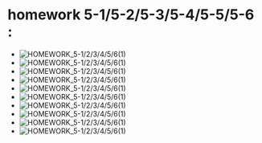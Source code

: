 homework 5-1/5-2/5-3/5-4/5-5/5-6 : 
=======   
 - ![HOMEWORK_5-1/2/3/4/5/6(1)](https://github.com/Pu-ZH/compuationalphysics_N2014301020017/blob/master/Quantum_Mechanics/Homwwork_5_123456/%E9%87%8F%E5%AD%90%E5%8A%9B%E5%AD%A6%E4%BD%9C%E4%B8%9A5-123456(1).JPG)     
 - ![HOMEWORK_5-1/2/3/4/5/6(1)](https://github.com/Pu-ZH/compuationalphysics_N2014301020017/blob/master/Quantum_Mechanics/Homwwork_5_123456/%E9%87%8F%E5%AD%90%E5%8A%9B%E5%AD%A6%E4%BD%9C%E4%B8%9A5-123456(2).JPG)     
 - ![HOMEWORK_5-1/2/3/4/5/6(1)](https://github.com/Pu-ZH/compuationalphysics_N2014301020017/blob/master/Quantum_Mechanics/Homwwork_5_123456/%E9%87%8F%E5%AD%90%E5%8A%9B%E5%AD%A6%E4%BD%9C%E4%B8%9A5-123456(3).JPG)     
 - ![HOMEWORK_5-1/2/3/4/5/6(1)](https://github.com/Pu-ZH/compuationalphysics_N2014301020017/blob/master/Quantum_Mechanics/Homwwork_5_123456/%E9%87%8F%E5%AD%90%E5%8A%9B%E5%AD%A6%E4%BD%9C%E4%B8%9A5-123456(4).JPG)     
 - ![HOMEWORK_5-1/2/3/4/5/6(1)](https://github.com/Pu-ZH/compuationalphysics_N2014301020017/blob/master/Quantum_Mechanics/Homwwork_5_123456/%E9%87%8F%E5%AD%90%E5%8A%9B%E5%AD%A6%E4%BD%9C%E4%B8%9A5-123456(5).JPG)     
 - ![HOMEWORK_5-1/2/3/4/5/6(1)](https://github.com/Pu-ZH/compuationalphysics_N2014301020017/blob/master/Quantum_Mechanics/Homwwork_5_123456/%E9%87%8F%E5%AD%90%E5%8A%9B%E5%AD%A6%E4%BD%9C%E4%B8%9A5-123456(6).JPG)     
 - ![HOMEWORK_5-1/2/3/4/5/6(1)](https://github.com/Pu-ZH/compuationalphysics_N2014301020017/blob/master/Quantum_Mechanics/Homwwork_5_123456/%E9%87%8F%E5%AD%90%E5%8A%9B%E5%AD%A6%E4%BD%9C%E4%B8%9A5-123456(7).JPG)     
 - ![HOMEWORK_5-1/2/3/4/5/6(1)](https://github.com/Pu-ZH/compuationalphysics_N2014301020017/blob/master/Quantum_Mechanics/Homwwork_5_123456/%E9%87%8F%E5%AD%90%E5%8A%9B%E5%AD%A6%E4%BD%9C%E4%B8%9A5-123456(8).JPG)     
 - ![HOMEWORK_5-1/2/3/4/5/6(1)](https://github.com/Pu-ZH/compuationalphysics_N2014301020017/blob/master/Quantum_Mechanics/Homwwork_5_123456/%E9%87%8F%E5%AD%90%E5%8A%9B%E5%AD%A6%E4%BD%9C%E4%B8%9A5-123456(9).JPG)     
 - ![HOMEWORK_5-1/2/3/4/5/6(1)](https://github.com/Pu-ZH/compuationalphysics_N2014301020017/blob/master/Quantum_Mechanics/Homwwork_5_123456/%E9%87%8F%E5%AD%90%E5%8A%9B%E5%AD%A6%E4%BD%9C%E4%B8%9A5-123456(10).JPG)     
